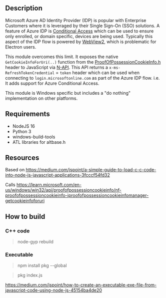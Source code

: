 ## Description

Microsoft Azure AD Identity Provider (IDP) is popular with Enterprise Customers where it is leveraged by their Single Sign-On (SSO) solutions. A feature of Azure IDP is [Conditional Access](https://learn.microsoft.com/en-us/defender-cloud-apps/proxy-deployment-aad) which can be used to ensure only enrolled, or domain specific, devices are being used. Typically this aspect of the IDP flow is powered by [WebView2](https://developer.microsoft.com/en-us/microsoft-edge/webview2/), which is problematic for Electron users.

This module overcomes this limit. It exposes the native `GetCookieInfoForUri(..)` function from the [ProofOfPossessionCookieInfo.h](https://learn.microsoft.com/en-us/windows/win32/api/proofofpossessioncookieinfo/) header to JavaScript via [N-API](https://nodejs.org/api/n-api.html). This API returns a `x-ms-RefreshTokenCredential` = `token` header which can be used when connecting to `login.microsoftonline.com` as part of the Azure IDP flow. i.e. It adds support for Azure Conditional Access.

This module is Windows specific but includes a "do nothing" implementation on other platforms.

## Requirements

* NodeJS 16
* Python 3
* windows-build-tools
* ATL libraries for altbase.h

## Resources

Based on https://medium.com/jspoint/a-simple-guide-to-load-c-c-code-into-node-js-javascript-applications-3fcccf54fd32

Calls https://learn.microsoft.com/en-us/windows/win32/api/proofofpossessioncookieinfo/nf-proofofpossessioncookieinfo-iproofofpossessioncookieinfomanager-getcookieinfoforuri

## How to build

### C++ code

> node-gyp rebuild

### Executable

> npm install pkg --global

> pkg index.js

https://medium.com/jspoint/how-to-create-an-executable-exe-file-from-javascript-code-using-node-js-45154ba4de20